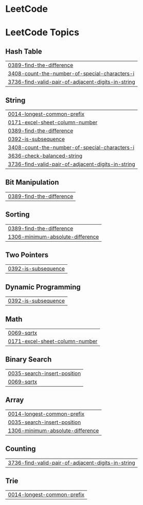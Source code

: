 # LeetCode
<!---LeetCode Topics Start-->
# LeetCode Topics
## Hash Table
|  |
| ------- |
| [0389-find-the-difference](https://github.com/prasad-nimbalkar/LeetCode/tree/master/0389-find-the-difference) |
| [3408-count-the-number-of-special-characters-i](https://github.com/prasad-nimbalkar/LeetCode/tree/master/3408-count-the-number-of-special-characters-i) |
| [3736-find-valid-pair-of-adjacent-digits-in-string](https://github.com/prasad-nimbalkar/LeetCode/tree/master/3736-find-valid-pair-of-adjacent-digits-in-string) |
## String
|  |
| ------- |
| [0014-longest-common-prefix](https://github.com/prasad-nimbalkar/LeetCode/tree/master/0014-longest-common-prefix) |
| [0171-excel-sheet-column-number](https://github.com/prasad-nimbalkar/LeetCode/tree/master/0171-excel-sheet-column-number) |
| [0389-find-the-difference](https://github.com/prasad-nimbalkar/LeetCode/tree/master/0389-find-the-difference) |
| [0392-is-subsequence](https://github.com/prasad-nimbalkar/LeetCode/tree/master/0392-is-subsequence) |
| [3408-count-the-number-of-special-characters-i](https://github.com/prasad-nimbalkar/LeetCode/tree/master/3408-count-the-number-of-special-characters-i) |
| [3636-check-balanced-string](https://github.com/prasad-nimbalkar/LeetCode/tree/master/3636-check-balanced-string) |
| [3736-find-valid-pair-of-adjacent-digits-in-string](https://github.com/prasad-nimbalkar/LeetCode/tree/master/3736-find-valid-pair-of-adjacent-digits-in-string) |
## Bit Manipulation
|  |
| ------- |
| [0389-find-the-difference](https://github.com/prasad-nimbalkar/LeetCode/tree/master/0389-find-the-difference) |
## Sorting
|  |
| ------- |
| [0389-find-the-difference](https://github.com/prasad-nimbalkar/LeetCode/tree/master/0389-find-the-difference) |
| [1306-minimum-absolute-difference](https://github.com/prasad-nimbalkar/LeetCode/tree/master/1306-minimum-absolute-difference) |
## Two Pointers
|  |
| ------- |
| [0392-is-subsequence](https://github.com/prasad-nimbalkar/LeetCode/tree/master/0392-is-subsequence) |
## Dynamic Programming
|  |
| ------- |
| [0392-is-subsequence](https://github.com/prasad-nimbalkar/LeetCode/tree/master/0392-is-subsequence) |
## Math
|  |
| ------- |
| [0069-sqrtx](https://github.com/prasad-nimbalkar/LeetCode/tree/master/0069-sqrtx) |
| [0171-excel-sheet-column-number](https://github.com/prasad-nimbalkar/LeetCode/tree/master/0171-excel-sheet-column-number) |
## Binary Search
|  |
| ------- |
| [0035-search-insert-position](https://github.com/prasad-nimbalkar/LeetCode/tree/master/0035-search-insert-position) |
| [0069-sqrtx](https://github.com/prasad-nimbalkar/LeetCode/tree/master/0069-sqrtx) |
## Array
|  |
| ------- |
| [0014-longest-common-prefix](https://github.com/prasad-nimbalkar/LeetCode/tree/master/0014-longest-common-prefix) |
| [0035-search-insert-position](https://github.com/prasad-nimbalkar/LeetCode/tree/master/0035-search-insert-position) |
| [1306-minimum-absolute-difference](https://github.com/prasad-nimbalkar/LeetCode/tree/master/1306-minimum-absolute-difference) |
## Counting
|  |
| ------- |
| [3736-find-valid-pair-of-adjacent-digits-in-string](https://github.com/prasad-nimbalkar/LeetCode/tree/master/3736-find-valid-pair-of-adjacent-digits-in-string) |
## Trie
|  |
| ------- |
| [0014-longest-common-prefix](https://github.com/prasad-nimbalkar/LeetCode/tree/master/0014-longest-common-prefix) |
<!---LeetCode Topics End-->